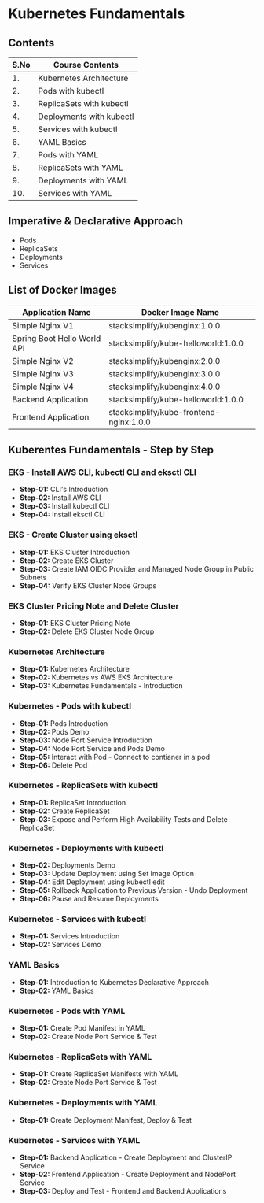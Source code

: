 # Kubernetes Fundamentals

## Contents

| S.No | Course Contents |
| ---- | --------------- |
| 1. | Kubernetes Architecture  |
| 2. | Pods with kubectl  |
| 3. | ReplicaSets with kubectl  |
| 4. | Deployments with kubectl  |
| 5. | Services with kubectl  |
| 6. | YAML Basics  |
| 7. | Pods with YAML  |
| 8. | ReplicaSets with YAML  |
| 9. | Deployments with YAML  |
| 10. | Services with YAML  |

## Imperative & Declarative Approach
- Pods
- ReplicaSets
- Deployments
- Services

## List of Docker Images

| Application Name  | Docker Image Name |
| ----------------- | ----------------- |
| Simple Nginx V1  | stacksimplify/kubenginx:1.0.0  |
| Spring Boot Hello World API  | stacksimplify/kube-helloworld:1.0.0  |
| Simple Nginx V2  | stacksimplify/kubenginx:2.0.0  |
| Simple Nginx V3  | stacksimplify/kubenginx:3.0.0  |
| Simple Nginx V4  | stacksimplify/kubenginx:4.0.0  |
| Backend Application  | stacksimplify/kube-helloworld:1.0.0  |
| Frontend Application  | stacksimplify/kube-frontend-nginx:1.0.0  |

## Kuberentes Fundamentals - Step by Step

### EKS -  Install AWS CLI, kubectl CLI and eksctl CLI
- **Step-01:** CLI's Introduction
- **Step-02:** Install AWS CLI
- **Step-03:** Install kubectl CLI
- **Step-04:** Install eksctl CLI

### EKS - Create Cluster using eksctl
- **Step-01:** EKS Cluster Introduction
- **Step-02:** Create EKS Cluster
- **Step-03:** Create IAM OIDC Provider and Managed Node Group in Public Subnets
- **Step-04:** Verify EKS Cluster Node Groups

### EKS Cluster Pricing Note and Delete Cluster
- **Step-01:** EKS Cluster Pricing Note
- **Step-02:** Delete EKS Cluster Node Group

### Kubernetes Architecture
- **Step-01:** Kubernetes Architecture
- **Step-02:** Kubernetes vs AWS EKS Architecture
- **Step-03:** Kubernetes Fundamentals - Introduction

### Kubernetes - Pods with kubectl
- **Step-01:** Pods Introduction
- **Step-02:** Pods Demo
- **Step-03:** Node Port Service Introduction
- **Step-04:** Node Port Service and Pods Demo
- **Step-05:** Interact with Pod - Connect to contianer in a pod
- **Step-06:** Delete Pod

### Kubernetes - ReplicaSets with kubectl
- **Step-01:** ReplicaSet Introduction
- **Step-02:** Create ReplicaSet
- **Step-03:** Expose and Perform High Availability Tests and Delete ReplicaSet

### Kubernetes - Deployments with kubectl
- **Step-02:** Deployments Demo
- **Step-03:** Update Deployment using Set Image Option
- **Step-04:** Edit Deployment using kubectl edit
- **Step-05:** Rollback Application to Previous Version - Undo Deployment
- **Step-06:** Pause and Resume Deployments

### Kubernetes - Services with kubectl
- **Step-01:** Services Introduction
- **Step-02:** Services Demo

### YAML Basics
- **Step-01:** Introduction to Kubernetes Declarative Approach
- **Step-02:** YAML Basics

### Kubernetes - Pods with YAML
- **Step-01:** Create Pod Manifest in YAML
- **Step-02:** Create Node Port Service & Test

### Kubernetes - ReplicaSets with YAML
- **Step-01:** Create ReplicaSet Manifests with YAML
- **Step-02:** Create Node Port Service & Test

### Kubernetes - Deployments with YAML
- **Step-01:** Create Deployment Manifest, Deploy & Test

### Kubernetes - Services with YAML
- **Step-01:** Backend Application - Create Deployment and ClusterIP Service
- **Step-02:** Frontend Application - Create Deployment and NodePort Service
- **Step-03:** Deploy and Test - Frontend and Backend Applications




